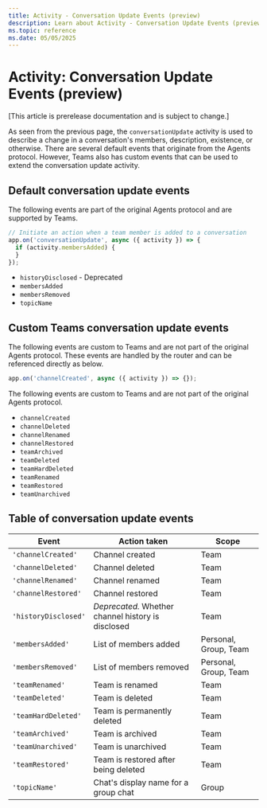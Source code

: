 ```yaml
---
title: Activity - Conversation Update Events (preview)
description: Learn about Activity - Conversation Update Events (preview)
ms.topic: reference
ms.date: 05/05/2025
---
```


# Activity: Conversation Update Events (preview)

[This article is prerelease documentation and is subject to change.]

As seen from the previous page, the `conversationUpdate` activity is used to describe a change in a conversation's members, description, existence, or otherwise. There are several default events that originate from the Agents protocol. However, Teams also has custom events that can be used to extend the conversation update activity.

## Default conversation update events

The following events are part of the original Agents protocol and are supported by Teams.

<!-- langtabs-start -->
```typescript
// Initiate an action when a team member is added to a conversation
app.on('conversationUpdate', async ({ activity }) => {
  if (activity.membersAdded) {
  }
});
```
<!-- langtabs-end -->

- `historyDisclosed` - Deprecated
- `membersAdded`
- `membersRemoved`
- `topicName`

## Custom Teams conversation update events

The following events are custom to Teams and are not part of the original Agents protocol. These events are handled by the router and can be referenced directly as below.

<!-- langtabs-start -->
```typescript
app.on('channelCreated', async ({ activity }) => {});
```
<!-- langtabs-end -->

The following events are custom to Teams and are not part of the original Agents protocol.

- `channelCreated`
- `channelDeleted`
- `channelRenamed`
- `channelRestored`
- `teamArchived`
- `teamDeleted`
- `teamHardDeleted`
- `teamRenamed`
- `teamRestored`
- `teamUnarchived`

## Table of conversation update events

| Event                | Action taken                                       | Scope                 |
| -------------------- | -------------------------------------------------- | --------------------- |
| `'channelCreated'`   | Channel created                                    | Team                  |
| `'channelDeleted'`   | Channel deleted                                    | Team                  |
| `'channelRenamed'`   | Channel renamed                                    | Team                  |
| `'channelRestored'`  | Channel restored                                   | Team                  |
| `'historyDisclosed'` | _Deprecated._ Whether channel history is disclosed | Team                  |
| `'membersAdded'`     | List of members added                              | Personal, Group, Team |
| `'membersRemoved'`   | List of members removed                            | Personal, Group, Team |
| `'teamRenamed'`      | Team is renamed                                    | Team                  |
| `'teamDeleted'`      | Team is deleted                                    | Team                  |
| `'teamHardDeleted'`  | Team is permanently deleted                        | Team                  |
| `'teamArchived'`     | Team is archived                                   | Team                  |
| `'teamUnarchived'`   | Team is unarchived                                 | Team                  |
| `'teamRestored'`     | Team is restored after being deleted               | Team                  |
| `'topicName'`        | Chat's display name for a group chat               | Group                 |